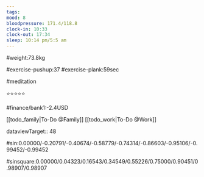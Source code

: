 ```yaml
---
tags: 
mood: 8
bloodpressure: 171.4/118.8
clock-in: 10:33
clock-out: 17:34
sleep: 10:14 pm/5:5 am
---
```


#weight:73.8kg

#exercise-pushup:37
#exercise-plank:59sec

#meditation

⭐⭐⭐⭐⭐

#finance/bank1:-2.4USD

[[todo_family|To-Do @Family]]
[[todo_work|To-Do @Work]]



dataviewTarget:: 48

#sin:0.00000/-0.20791/-0.40674/-0.58779/-0.74314/-0.86603/-0.95106/-0.99452/-0.99452

#sinsquare:0.00000/0.04323/0.16543/0.34549/0.55226/0.75000/0.90451/0.98907/0.98907

